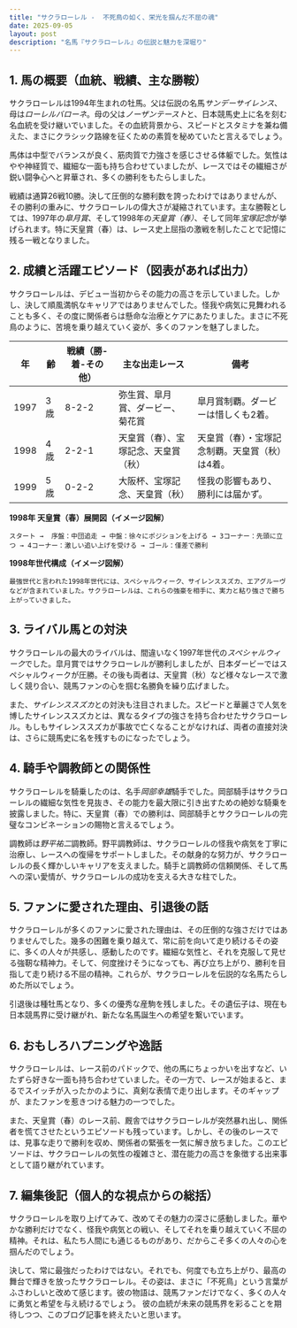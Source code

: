 ```yaml
---
title: "サクラローレル -  不死鳥の如く、栄光を掴んだ不屈の魂"
date: 2025-09-05
layout: post
description: "名馬『サクラローレル』の伝説と魅力を深堀り"
---
```


## 1. 馬の概要（血統、戦績、主な勝鞍）

サクラローレルは1994年生まれの牡馬。父は伝説の名馬*サンデーサイレンス*、母は*ローレルバローネ*。母の父は*ノーザンテースト*と、日本競馬史上に名を刻む名血統を受け継いでいました。その血統背景から、スピードとスタミナを兼ね備えた、まさにクラシック路線を征くための素質を秘めていたと言えるでしょう。

馬体は中型でバランスが良く、筋肉質で力強さを感じさせる体躯でした。気性はやや神経質で、繊細な一面も持ち合わせていましたが、レースではその繊細さが鋭い闘争心へと昇華され、多くの勝利をもたらしました。

戦績は通算26戦10勝。決して圧倒的な勝利数を誇ったわけではありませんが、その勝利の重みに、サクラローレルの偉大さが凝縮されています。主な勝鞍としては、1997年の*皐月賞*、そして1998年の*天皇賞（春）*、そして同年*宝塚記念*が挙げられます。特に天皇賞（春）は、レース史上屈指の激戦を制したことで記憶に残る一戦となりました。


## 2. 成績と活躍エピソード（図表があれば出力）

サクラローレルは、デビュー当初からその能力の高さを示していました。しかし、決して順風満帆なキャリアではありませんでした。怪我や病気に見舞われることも多く、その度に関係者らは懸命な治療とケアにあたりました。まさに不死鳥のように、苦境を乗り越えていく姿が、多くのファンを魅了しました。

| 年 | 齢 | 戦績（勝-着-その他）| 主な出走レース | 備考 |
|---|---|---|---|---|
| 1997 | 3歳 | 8-2-2 | 弥生賞、皐月賞、ダービー、菊花賞 | 皐月賞制覇。ダービーは惜しくも2着。 |
| 1998 | 4歳 | 2-2-1 | 天皇賞（春）、宝塚記念、天皇賞（秋） | 天皇賞（春）・宝塚記念制覇。天皇賞（秋）は4着。 |
| 1999 | 5歳 | 0-2-2 | 大阪杯、宝塚記念、天皇賞（秋） |  怪我の影響もあり、勝利には届かず。 |


**1998年 天皇賞（春）展開図（イメージ図解）**

```
スタート →  序盤：中団追走 → 中盤：徐々にポジションを上げる → 3コーナー：先頭に立つ → 4コーナー：激しい追い上げを受ける → ゴール：僅差で勝利
```

**1998年世代構成（イメージ図解）**

```
最強世代と言われた1998年世代には、スペシャルウィーク、サイレンススズカ、エアグルーヴなどが含まれていました。サクラローレルは、これらの強豪を相手に、実力と粘り強さで勝ち上がっていきました。
```

## 3. ライバル馬との対決

サクラローレルの最大のライバルは、間違いなく1997年世代の*スペシャルウィーク*でした。皐月賞ではサクラローレルが勝利しましたが、日本ダービーではスペシャルウィークが圧勝。その後も両者は、天皇賞（秋）など様々なレースで激しく競り合い、競馬ファンの心を掴む名勝負を繰り広げました。

また、*サイレンススズカ*との対決も注目されました。スピードと華麗さで人気を博したサイレンススズカとは、異なるタイプの強さを持ち合わせたサクラローレル。もしもサイレンススズカが事故で亡くなることがなければ、両者の直接対決は、さらに競馬史に名を残すものになったでしょう。


## 4. 騎手や調教師との関係性

サクラローレルを騎乗したのは、名手*岡部幸雄*騎手でした。岡部騎手はサクラローレルの繊細な気性を見抜き、その能力を最大限に引き出すための絶妙な騎乗を披露しました。特に、天皇賞（春）での勝利は、岡部騎手とサクラローレルの完璧なコンビネーションの賜物と言えるでしょう。

調教師は*野平祐二*調教師。野平調教師は、サクラローレルの怪我や病気を丁寧に治療し、レースへの復帰をサポートしました。その献身的な努力が、サクラローレルの長く輝かしいキャリアを支えました。騎手と調教師の信頼関係、そして馬への深い愛情が、サクラローレルの成功を支える大きな柱でした。


## 5. ファンに愛された理由、引退後の話

サクラローレルが多くのファンに愛された理由は、その圧倒的な強さだけではありませんでした。幾多の困難を乗り越えて、常に前を向いて走り続けるその姿に、多くの人々が共感し、感動したのです。繊細な気性と、それを克服して見せる強靭な精神力。そして、何度挫けそうになっても、再び立ち上がり、勝利を目指して走り続ける不屈の精神。これらが、サクラローレルを伝説的な名馬たらしめた所以でしょう。

引退後は種牡馬となり、多くの優秀な産駒を残しました。その遺伝子は、現在も日本競馬界に受け継がれ、新たな名馬誕生への希望を繋いでいます。


## 6. おもしろハプニングや逸話

サクラローレルは、レース前のパドックで、他の馬にちょっかいを出すなど、いたずら好きな一面も持ち合わせていました。その一方で、レースが始まると、まるでスイッチが入ったかのように、真剣な表情で走り出します。そのギャップが、またファンを惹きつける魅力の一つでした。

また、天皇賞（春）のレース前、厩舎ではサクラローレルが突然暴れ出し、関係者を慌てさせたというエピソードも残っています。しかし、その後のレースでは、見事な走りで勝利を収め、関係者の緊張を一気に解き放ちました。このエピソードは、サクラローレルの気性の複雑さと、潜在能力の高さを象徴する出来事として語り継がれています。


## 7. 編集後記（個人的な視点からの総括）

サクラローレルを取り上げてみて、改めてその魅力の深さに感動しました。華やかな勝利だけでなく、怪我や病気との戦い、そしてそれを乗り越えていく不屈の精神。それは、私たち人間にも通じるものがあり、だからこそ多くの人々の心を掴んだのでしょう。

決して、常に最強だったわけではない。それでも、何度でも立ち上がり、最高の舞台で輝きを放ったサクラローレル。その姿は、まさに「不死鳥」という言葉がふさわしいと改めて感じます。彼の物語は、競馬ファンだけでなく、多くの人々に勇気と希望を与え続けるでしょう。  彼の血統が未来の競馬界を彩ることを期待しつつ、このブログ記事を終えたいと思います。

